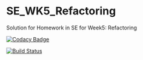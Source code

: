 # SE_WK5_Refactoring
Solution for Homework in SE for Week5: Refactoring


[![Codacy Badge](https://api.codacy.com/project/badge/Grade/05e54fbb3699460391cb9f2a805320df)](https://www.codacy.com/app/joachim747/SE_WK5_Refactoring?utm_source=github.com&amp;utm_medium=referral&amp;utm_content=joachim747/SE_WK5_Refactoring&amp;utm_campaign=Badge_Grade)

[![Build Status](https://travis-ci.org/joachim747/SE_WK5_Refactoring.svg?branch=master)](https://travis-ci.org/joachim747/SE_WK5_Refactoring)
